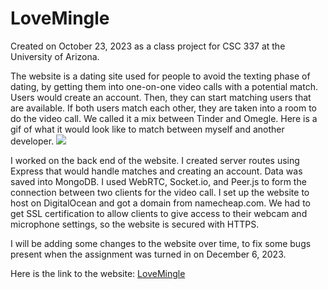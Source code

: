 # LoveMingle

Created on October 23, 2023 as a class project for CSC 337 at the University of Arizona. 

The website is a dating site used for people to avoid the texting phase of dating, by getting them into one-on-one video calls with a potential match.
Users would create an account. Then, they can start matching users that are available. If both users match each other, they are taken into a room to do the video call.
We called it a mix between Tinder and Omegle. Here is a gif of what it would look like to match between myself and another developer.
![](https://i.gyazo.com/48da73edbea4aa79acc1f1bb5895967e.gif)

I worked on the back end of the website. I created server routes using Express that would handle matches and creating an account. Data was saved into MongoDB. I used WebRTC, Socket.io, and Peer.js to form the connection between two clients for the video call.
I set up the website to host on DigitalOcean and got a domain from namecheap.com. We had to get SSL certification to allow clients to give access to their webcam and microphone settings, so the website is secured with HTTPS.

I will be adding some changes to the website over time, to fix some bugs present when the assignment was turned in on December 6, 2023.

Here is the link to the website: [LoveMingle](joinlovemingle.xyz)
